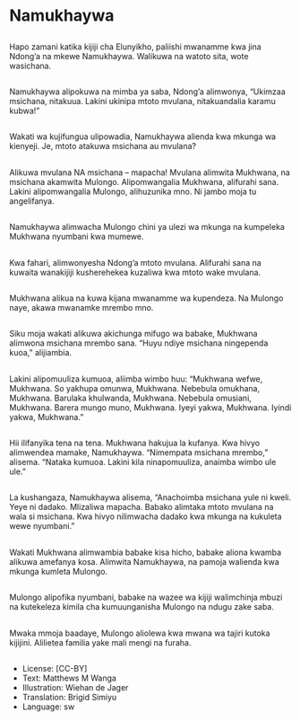 # Namukhaywa

##
Hapo zamani katika kijiji cha
Elunyikho, paliishi mwanamme
kwa jina Ndong’a na mkewe
Namukhaywa. Walikuwa na
watoto sita, wote wasichana.

##
Namukhaywa alipokuwa na
mimba ya saba, Ndong’a
alimwonya, “Ukimzaa
msichana, nitakuua. Lakini
ukinipa mtoto mvulana,
nitakuandalia karamu kubwa!”

##
Wakati wa kujifungua
ulipowadia, Namukhaywa
alienda kwa mkunga wa
kienyeji. Je, mtoto atakuwa
msichana au mvulana?

##
Alikuwa mvulana NA msichana –
mapacha! Mvulana alimwita
Mukhwana, na msichana
akamwita Mulongo.
Alipomwangalia Mukhwana,
alifurahi sana. Lakini
alipomwangalia Mulongo,
alihuzunika mno. Ni jambo moja
tu angelifanya.

##
Namukhaywa alimwacha
Mulongo chini ya ulezi wa
mkunga na kumpeleka
Mukhwana nyumbani kwa
mumewe.

##
Kwa fahari, alimwonyesha
Ndong’a mtoto mvulana.
Alifurahi sana na kuwaita
wanakijiji kusherehekea
kuzaliwa kwa mtoto wake
mvulana.

##
Mukhwana alikua na kuwa
kijana mwanamme wa
kupendeza. Na Mulongo naye,
akawa mwanamke mrembo
mno.

##
Siku moja wakati alikuwa
akichunga mifugo wa babake,
Mukhwana alimwona msichana
mrembo sana.
“Huyu ndiye msichana
ningependa kuoa,” alijiambia.

##
Lakini alipomuuliza kumuoa,
aliimba wimbo huu:
“Mukhwana wefwe, Mukhwana.
So yakhupa omunwa,
Mukhwana.
Nebebula omukhana,
Mukhwana.
Barulaka khulwanda,
Mukhwana.
Nebebula omusiani, Mukhwana.
Barera mungo muno,
Mukhwana.
Iyeyi yakwa, Mukhwana.
Iyindi yakwa, Mukhwana.”

##
Hii ilifanyika tena na tena.
Mukhwana hakujua la kufanya.
Kwa hivyo alimwendea
mamake, Namukhaywa.
“Nimempata msichana
mrembo,” alisema. “Nataka
kumuoa. Lakini kila
ninapomuuliza, anaimba wimbo
ule ule.”

##
La kushangaza, Namukhaywa
alisema, “Anachoimba
msichana yule ni kweli. Yeye ni
dadako. Mlizaliwa mapacha.
Babako alimtaka mtoto
mvulana na wala si msichana.
Kwa hivyo nilimwacha dadako
kwa mkunga na kukuleta wewe
nyumbani.”

##
Wakati Mukhwana alimwambia
babake kisa hicho, babake
aliona kwamba alikuwa
amefanya kosa. Alimwita
Namukhaywa, na pamoja
walienda kwa mkunga kumleta
Mulongo.

##
Mulongo alipofika nyumbani,
babake na wazee wa kijiji
walimchinja mbuzi na
kutekeleza kimila cha
kumuunganisha Mulongo na
ndugu zake saba.

##
Mwaka mmoja baadaye,
Mulongo aliolewa kwa mwana
wa tajiri kutoka kijijini. Alilietea
familia yake mali mengi na
furaha.

##
* License: [CC-BY]
* Text: Matthews M Wanga
* Illustration: Wiehan de Jager
* Translation: Brigid Simiyu
* Language: sw
